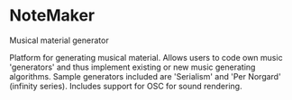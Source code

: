 # NoteMaker
Musical material generator

Platform for generating musical material. Allows users to code own music 'generators' and thus implement existing or new music generating algorithms. Sample generators included are 'Serialism' and 'Per Norgard' (infinity series). Includes support for OSC for sound rendering.
